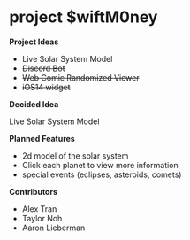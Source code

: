 # project $wiftM0ney

**Project Ideas**
- Live Solar System Model 
- ~~Discord Bot~~
- ~~Web Comic Randomized Viewer~~
- ~~iOS14 widget~~

**Decided Idea**

Live Solar System Model

**Planned Features**
- 2d model of the solar system
- Click each planet to view more information
- special events (eclipses, asteroids, comets)

**Contributors**
- Alex Tran
- Taylor Noh
- Aaron Lieberman
